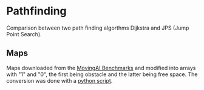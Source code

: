 # Pathfinding
Comparison between two path finding algorthms Dijkstra and JPS (Jump Point Search).

## Maps
Maps downloaded from the [MovingAI Benchmarks](https://www.movingai.com/benchmarks/street/index.html "Moving AI Lab Map Benchmarks") and modified into arrays with "1" and "0", the first being obstacle and the latter being free space. The conversion was done with a [python script](https://github.com/gitjuli94/pathfinding/blob/main/additional_scripts/maptolist.py "python script").

